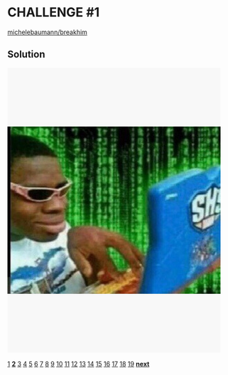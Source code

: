 # CHALLENGE #1

[michelebaumann/breakhim](/)

## Solution

![Solution](/presentation/graphics/solution.png)

[1](/presentation/final/1.md) **[2](/presentation/final/2.md)** [3](/presentation/final/3.md) [4](/presentation/final/4.md) [5](/presentation/final/5.md) [6](/presentation/final/6.md) [7](/presentation/final/7.md) [8](/presentation/final/8.md) [9](/presentation/final/9.md) [10](/presentation/final/10.md) [11](/presentation/final/11.md) [12](/presentation/final/12.md) [13](/presentation/final/13.md) [14](/presentation/final/14.md) [15](/presentation/final/15.md) [16](/presentation/final/16.md) [17](/presentation/final/17.md) [18](/presentation/final/18.md) [19](/presentation/final/19.md)
**[next](/presentation/final/3.md)**

